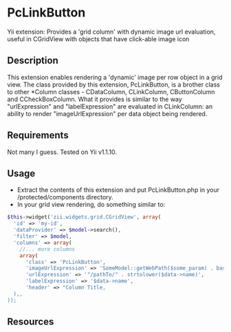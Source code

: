PcLinkButton 
============

Yii extension: Provides a 'grid column' with dynamic image url evaluation, useful in CGridView with objects that have click-able image icon

## Description

This extension enables rendering a 'dynamic' image per row object in a grid view. The class provided by this extension, PcLinkButton, is a brother class to other *Column classes - CDataColumn, CLinkColumn, CButtonColumn and CCheckBoxColumn. 
What it provides is similar to the way "urlExpression" and "labelExpression" are evaluated in CLinkColumn: an ability to render "imageUrlExpression" per data object being rendered.

## Requirements

Not many I guess. Tested on Yii v1.1.10.

## Usage

- Extract the contents of this extension and put PcLinkButton.php in your /protected/components directory.
- In your grid view rendering, do something similar to:

```php
$this->widget('zii.widgets.grid.CGridView', array(
  'id' => 'my-id',
  'dataProvider' => $model->search(),
  'filter' => $model,
  'columns' => array(
    //... more columns
    array(
      'class' => 'PcLinkButton',
      'imageUrlExpression' => 'SomeModel::getWebPath($some_param) . basename($data->category->icon_filename)',
      'urlExpression' => '"/pathTo/" . strtolower($data->name)',
      'labelExpression' => '$data->name',
      'header' => "Column Title,
  ),,
));
```


## Resources


